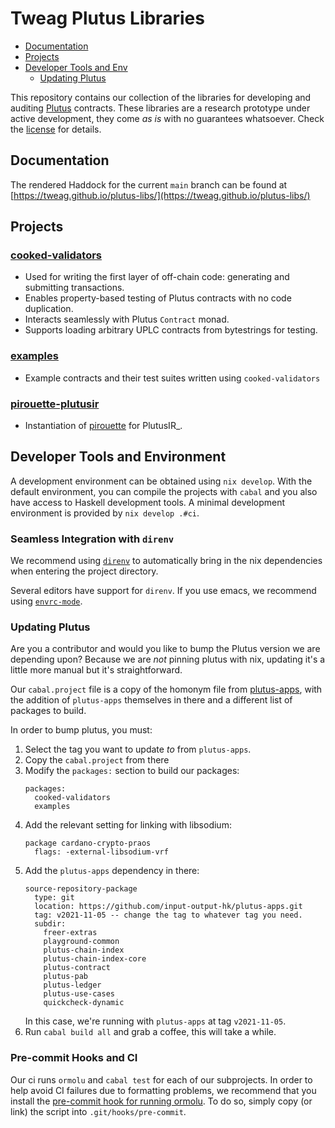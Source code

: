 # Tweag Plutus Libraries

* [Documentation](#documentation)
* [Projects](#projects)
* [Developer Tools and Env](#developer-tools-and-environment)
  - [Updating Plutus](#updating-plutus)

This repository contains our collection of the libraries for developing and auditing [Plutus](https://github.com/input-output-hk/plutus) contracts.
These libraries are a research prototype under active development, they come
_as is_ with no guarantees whatsoever. Check the [license](LICENSE) for details.

## Documentation

The rendered Haddock for the current `main` branch can be found at [https://tweag.github.io/plutus-libs/](https://tweag.github.io/plutus-libs/)

## Projects

### [cooked-validators](cooked-validators)

- Used for writing the first layer of off-chain code: generating and submitting transactions.
- Enables property-based testing of Plutus contracts with no code duplication.
- Interacts seamlessly with Plutus `Contract` monad.
- Supports loading arbitrary UPLC contracts from bytestrings for testing.

### [examples](examples)

- Example contracts and their test suites written using `cooked-validators`

### [pirouette-plutusir](pirouette-plutusir)

- Instantiation of [pirouette](https://github.com/tweag/pirouette) for PlutusIR_.

## Developer Tools and Environment

A development environment can be obtained using `nix develop`.
With the default environment, you can compile the projects
with `cabal` and you also have access to Haskell development tools.
A minimal development environment is provided by `nix develop .#ci`.

### Seamless Integration with `direnv`

We recommend using [`direnv`](https://github.com/nix-community/nix-direnv#integrating-with-a-existing-flake)
to automatically bring in the nix dependencies when entering the project directory.

Several editors have support for `direnv`. If you use emacs, we recommend using [`envrc-mode`](https://github.com/purcell/envrc).

### Updating Plutus

Are you a contributor and would you like to bump the Plutus version we
are depending upon? Because we are _not_ pinning plutus with nix,
updating it's a little more manual but it's straightforward.

Our `cabal.project` file is a copy of the homonym file from
[plutus-apps](https://github.com/input-output-hk/plutus-apps/blob/main/cabal.project),
with the addition of `plutus-apps` themselves in there and a different list
of packages to build.

In order to bump plutus, you must:

1. Select the tag you want to update _to_ from `plutus-apps`.
2. Copy the `cabal.project` from there
3. Modify the `packages:` section to build our packages:
    ```
    packages:
      cooked-validators
      examples
    ```
4. Add the relevant setting for linking with libsodium:
    ```
    package cardano-crypto-praos
      flags: -external-libsodium-vrf
    ```
5. Add the `plutus-apps` dependency in there:
    ```
    source-repository-package
      type: git
      location: https://github.com/input-output-hk/plutus-apps.git
      tag: v2021-11-05 -- change the tag to whatever tag you need.
      subdir:
        freer-extras
        playground-common
        plutus-chain-index
        plutus-chain-index-core
        plutus-contract
        plutus-pab
        plutus-ledger
        plutus-use-cases
        quickcheck-dynamic
    ```
   In this case, we're running with `plutus-apps` at tag `v2021-11-05`.
6. Run `cabal build all` and grab a coffee, this will take a while.

### Pre-commit Hooks and CI

Our ci runs `ormolu` and `cabal test` for each of our subprojects.
In order to help avoid CI failures due to formatting problems, we recommend
that you install the [pre-commit hook for running ormolu](ci/ormolu-pre-commit-hook.sh).
To do so, simply copy (or link) the script into `.git/hooks/pre-commit`.

